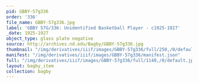 ```yaml
---
pid: GBBY-57g336
order: '336'
file_name: GBBY-57g336.jpg
label: 'GBBY 57G/336: Unidentified Basketball Player - c1925-1927'
_date: 1925-1927
object_type: glass plate negative
source: http://archives.nd.edu/Bagby/GBBY-57g336.jpg
thumbnail: "/img/derivatives/iiif/images/GBBY-57g336/full/250,/0/default.jpg"
manifest: "/img/derivatives/iiif/images/GBBY-57g336/manifest.json"
full: "/img/derivatives/iiif/images/GBBY-57g336/full/1140,/0/default.jpg"
layout: bagby_item
collection: bagby
---
```

